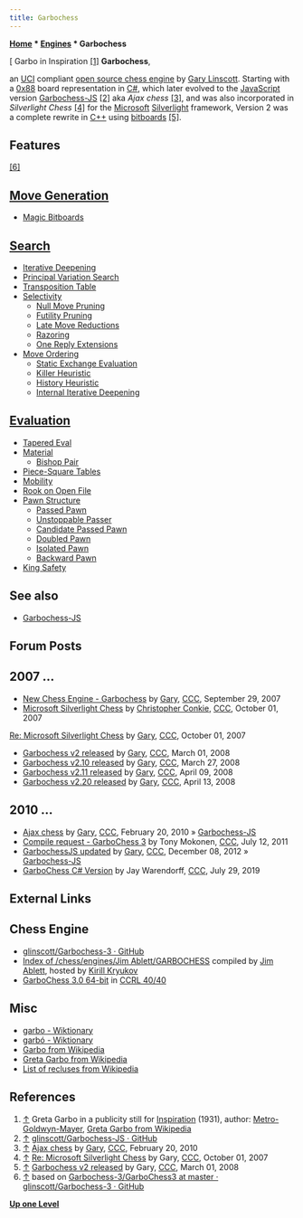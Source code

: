 ```yaml
---
title: Garbochess
---
```

**[Home](Home "Home") * [Engines](Engines "Engines") * Garbochess**

\[ Garbo in Inspiration <a id="cite-note-1" href="#cite-ref-1">[1]</a>
**Garbochess**,

an [UCI](UCI "UCI") compliant [open source chess engine](Category:Open_Source "Category:Open Source") by [Gary Linscott](Gary_Linscott "Gary Linscott"). Starting with a [0x88](0x88 "0x88") board representation in [C#](C_sharp "C sharp"), which later evolved to the [JavaScript](JavaScript "JavaScript") version [Garbochess-JS](Garbochess-JS "Garbochess-JS") <a id="cite-note-2" href="#cite-ref-2">[2]</a> aka *Ajax chess* <a id="cite-note-3" href="#cite-ref-3">[3]</a>, and was also incorporated in *Silverlight Chess* <a id="cite-note-4" href="#cite-ref-4">[4]</a> for the [Microsoft](Microsoft "Microsoft") [Silverlight](https://en.wikipedia.org/wiki/Microsoft_Silverlight) framework, Version 2 was a complete rewrite in [C++](Cpp "Cpp") using [bitboards](Bitboards "Bitboards") <a id="cite-note-5" href="#cite-ref-5">[5]</a>.

## Features

<a id="cite-note-6" href="#cite-ref-6">[6]</a>

## [Move Generation](Move_Generation "Move Generation")

- [Magic Bitboards](Magic_Bitboards "Magic Bitboards")

## [Search](Search "Search")

- [Iterative Deepening](Iterative_Deepening "Iterative Deepening")
- [Principal Variation Search](Principal_Variation_Search "Principal Variation Search")
- [Transposition Table](Transposition_Table "Transposition Table")
- [Selectivity](Selectivity "Selectivity")
  - [Null Move Pruning](Null_Move_Pruning "Null Move Pruning")
  - [Futility Pruning](Futility_Pruning "Futility Pruning")
  - [Late Move Reductions](Late_Move_Reductions "Late Move Reductions")
  - [Razoring](Razoring "Razoring")
  - [One Reply Extensions](One_Reply_Extensions "One Reply Extensions")
- [Move Ordering](Move_Ordering "Move Ordering")
  - [Static Exchange Evaluation](Static_Exchange_Evaluation "Static Exchange Evaluation")
  - [Killer Heuristic](Killer_Heuristic "Killer Heuristic")
  - [History Heuristic](History_Heuristic "History Heuristic")
  - [Internal Iterative Deepening](Internal_Iterative_Deepening "Internal Iterative Deepening")

## [Evaluation](Evaluation "Evaluation")

- [Tapered Eval](Tapered_Eval "Tapered Eval")
- [Material](Material "Material")
  - [Bishop Pair](Bishop_Pair "Bishop Pair")
- [Piece-Square Tables](Piece-Square_Tables "Piece-Square Tables")
- [Mobility](Mobility "Mobility")
- [Rook on Open File](Rook_on_Open_File "Rook on Open File")
- [Pawn Structure](Pawn_Structure "Pawn Structure")
  - [Passed Pawn](Passed_Pawn "Passed Pawn")
  - [Unstoppable Passer](Unstoppable_Passer "Unstoppable Passer")
  - [Candidate Passed Pawn](Candidate_Passed_Pawn "Candidate Passed Pawn")
  - [Doubled Pawn](Doubled_Pawn "Doubled Pawn")
  - [Isolated Pawn](Isolated_Pawn "Isolated Pawn")
  - [Backward Pawn](Backward_Pawn "Backward Pawn")
- [King Safety](King_Safety "King Safety")

## See also

- [Garbochess-JS](Garbochess-JS "Garbochess-JS")

## Forum Posts

## 2007 ...

- [New Chess Engine - Garbochess](http://www.talkchess.com/forum/viewtopic.php?t=16768) by [Gary](Gary_Linscott "Gary Linscott"), [CCC](CCC "CCC"), September 29, 2007
- [Microsoft Silverlight Chess](http://www.talkchess.com/forum/viewtopic.php?t=16814) by [Christopher Conkie](index.php?title=Christopher_Conkie&action=edit&redlink=1 "Christopher Conkie (page does not exist)"), [CCC](CCC "CCC"), October 01, 2007

[Re: Microsoft Silverlight Chess](http://www.talkchess.com/forum/viewtopic.php?t=16814&start=1) by [Gary](Gary_Linscott "Gary Linscott"), [CCC](CCC "CCC"), October 01, 2007

- [Garbochess v2 released](http://www.talkchess.com/forum/viewtopic.php?t=19933) by [Gary](Gary_Linscott "Gary Linscott"), [CCC](CCC "CCC"), March 01, 2008
- [Garbochess v2.10 released](http://www.talkchess.com/forum/viewtopic.php?t=20358) by [Gary](Gary_Linscott "Gary Linscott"), [CCC](CCC "CCC"), March 27, 2008
- [Garbochess v2.11 released](http://www.talkchess.com/forum/viewtopic.php?t=20599) by [Gary](Gary_Linscott "Gary Linscott"), [CCC](CCC "CCC"), April 09, 2008
- [Garbochess v2.20 released](http://www.talkchess.com/forum/viewtopic.php?t=20644) by [Gary](Gary_Linscott "Gary Linscott"), [CCC](CCC "CCC"), April 13, 2008

## 2010 ...

- [Ajax chess](http://www.talkchess.com/forum/viewtopic.php?p=332081) by [Gary](Gary_Linscott "Gary Linscott"), [CCC](CCC "CCC"), February 20, 2010 » [Garbochess-JS](Garbochess-JS "Garbochess-JS")
- [Compile request - GarboChess 3](http://www.talkchess.com/forum/viewtopic.php?t=39707) by Tony Mokonen, [CCC](CCC "CCC"), July 12, 2011
- [GarbochessJS updated](http://www.talkchess.com/forum/viewtopic.php?t=46330) by [Gary](Gary_Linscott "Gary Linscott"), [CCC](CCC "CCC"), December 08, 2012 » [Garbochess-JS](Garbochess-JS "Garbochess-JS")
- [GarboChess C# Version](http://www.talkchess.com/forum3/viewtopic.php?f=2&t=71418) by Jay Warendorff, [CCC](CCC "CCC"), July 29, 2019

## External Links

## Chess Engine

- [glinscott/Garbochess-3 · GitHub](https://github.com/glinscott/Garbochess-3)
- [Index of /chess/engines/Jim Ablett/GARBOCHESS](http://kirr.homeunix.org/chess/engines/Jim%20Ablett/GARBOCHESS/) compiled by [Jim Ablett](Jim_Ablett "Jim Ablett"), hosted by [Kirill Kryukov](Kirill_Kryukov "Kirill Kryukov")
- [GarboChess 3.0 64-bit](http://www.computerchess.org.uk/ccrl/4040/cgi/engine_details.cgi?print=Details&each_game=1&eng=GarboChess%203.0%2064-bit) in [CCRL 40/40](CCRL "CCRL")

## Misc

- [garbo - Wiktionary](https://en.wiktionary.org/wiki/garbo)
- [garbó - Wiktionary](https://en.wiktionary.org/wiki/garb%C3%B3)
- [Garbo from Wikipedia](https://en.wikipedia.org/wiki/Garbo)
- [Greta Garbo from Wikipedia](https://en.wikipedia.org/wiki/Greta_Garbo)
- [List of recluses from Wikipedia](https://en.wikipedia.org/wiki/List_of_recluses)

## References

1. <a id="cite-ref-1" href="#cite-note-1">↑</a> Greta Garbo in a publicity still for [Inspiration](https://en.wikipedia.org/wiki/Inspiration_%281931_film%29) (1931), author: [Metro-Goldwyn-Mayer](https://en.wikipedia.org/wiki/Metro-Goldwyn-Mayer), [Greta Garbo from Wikipedia](https://en.wikipedia.org/wiki/Greta_Garbo)
1. <a id="cite-ref-2" href="#cite-note-2">↑</a> [glinscott/Garbochess-JS · GitHub](https://github.com/glinscott/Garbochess-JS)
1. <a id="cite-ref-3" href="#cite-note-3">↑</a> [Ajax chess](http://www.talkchess.com/forum/viewtopic.php?p=332081) by [Gary](Gary_Linscott "Gary Linscott"), [CCC](CCC "CCC"), February 20, 2010
1. <a id="cite-ref-4" href="#cite-note-4">↑</a> [Re: Microsoft Silverlight Chess](http://www.talkchess.com/forum/viewtopic.php?t=16814&start=1) by Gary, [CCC](CCC "CCC"), October 01, 2007
1. <a id="cite-ref-5" href="#cite-note-5">↑</a> [Garbochess v2 released](http://www.talkchess.com/forum/viewtopic.php?t=19933) by Gary, [CCC](CCC "CCC"), March 01, 2008
1. <a id="cite-ref-6" href="#cite-note-6">↑</a> based on [Garbochess-3/GarboChess3 at master · glinscott/Garbochess-3 · GitHub](https://github.com/glinscott/Garbochess-3/tree/master/GarboChess3)

**[Up one Level](Engines "Engines")**

